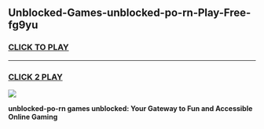 
## Unblocked-Games-unblocked-po-rn-Play-Free-fg9yu
<h3>
<a href="https://premium76.site?title=unblocked-po-rn&ref=19M">CLICK TO PLAY</a></h3>
<hr>

<h3>
<a href="https://premium76.site?title=unblocked-po-rn&ref=19M">CLICK 2 PLAY</a>
  
</h3>

<a href="https://premium76.site?title=unblocked-po-rn&ref=19M"><img src="https://clearcache.store/games.png"></a>


**unblocked-po-rn games unblocked: Your Gateway to Fun and Accessible Online Gaming**
